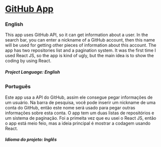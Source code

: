 # [GitHub App](https://vitorpatzlaff-github-app.netlify.app)
### English
This app uses GitHub API, so it can get information about a user. In the search bar, you can enter a nickname of a GitHub account, then this name will be used for getting other pieces of information about this account. The app has two repositories list and a pagination system. It was the first time I used React JS, so the app is kind of ugly, but the main idea is to show the coding by using React.
##### Project Language: English
##
### Português
Este app usa a API do GitHub, assim ele consegue pegar informações de um usuário. Na barra de pesquisa, você pode inserir um nickname de uma conta do GitHub, então este nome será usado para pegar outras informações sobre esta conta. O app tem um duas listas de repositórios e um sistema de paginação. Foi a primeita vez que eu usei o React JS, então o app está meio feio, mas a ideia principal é mostrar a codagem usando React.
##### Idioma do projeto: Inglês
